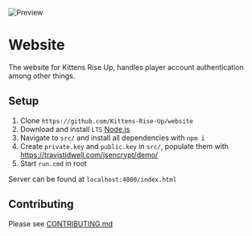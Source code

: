 ![Preview](https://user-images.githubusercontent.com/6277739/130340855-f1509868-e921-4f65-8efb-253567212a96.png)

# Website
The website for Kittens Rise Up, handles player account authentication among other things.

## Setup
1. Clone `https://github.com/Kittens-Rise-Up/website`
2. Download and install `LTS` [Node.js](https://nodejs.org/en/)
3. Navigate to `src/` and install all dependencies with `npm i`
4. Create `private.key` and `public.key` in `src/`, populate them with https://travistidwell.com/jsencrypt/demo/
5. Start `run.cmd` in root

Server can be found at `localhost:4000/index.html`

## Contributing
Please see [CONTRIBUTING.md](https://github.com/Kittens-Rise-Up/website/blob/main/CONTRIBUTING.md)
